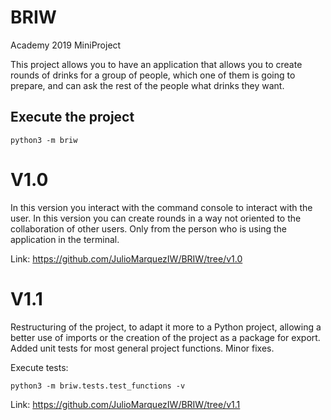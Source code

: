 # BRIW

Academy 2019 MiniProject

This project allows you to have an application that allows you to create rounds of drinks for a group of people, which one of them is going to prepare, and can ask the rest of the people what drinks they want.

## Execute the project
```
python3 -m briw
```



# V1.0
In this version you interact with the command console to interact with the user.
In this version you can create rounds in a way not oriented to the collaboration of other users. Only from the person who is using the application in the terminal. 

Link: https://github.com/JulioMarquezIW/BRIW/tree/v1.0

# V1.1

Restructuring of the project, to adapt it more to a Python project, allowing a better use of imports or the creation of the project as a package for export. 
Added unit tests for most general project functions.
Minor fixes.

Execute tests: 
```
python3 -m briw.tests.test_functions -v
```

Link: https://github.com/JulioMarquezIW/BRIW/tree/v1.1
